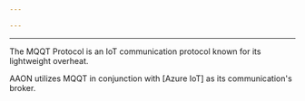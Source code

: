 ```yaml
---

---
```

---
The MQQT Protocol is an IoT communication protocol known for its lightweight overheat. 

AAON utilizes MQQT in conjunction with [Azure IoT] as its communication's broker.